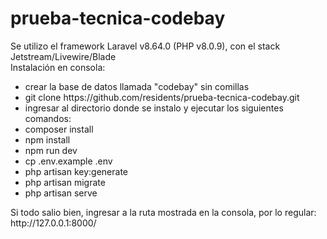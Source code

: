 # prueba-tecnica-codebay

Se utilizo el framework Laravel v8.64.0 (PHP v8.0.9), con el stack Jetstream/Livewire/Blade
<br>
Instalación en consola:
<br>
<ul>
    <li>crear la base de datos llamada "codebay" sin comillas</li>
    <li>git clone https://github.com/residents/prueba-tecnica-codebay.git</li>
    <li>ingresar al directorio donde se instalo y ejecutar los siguientes comandos:</li>
    <li>composer install</li>
    <li>npm install</li>
    <li>npm run dev</li>
    <li>cp .env.example .env</li>
    <li>php artisan key:generate</li>
    <li>php artisan migrate</li>
    <li>php artisan serve</li>
</ul>
Si todo salio bien, ingresar a la ruta mostrada en la consola, por lo regular: http://127.0.0.1:8000/
